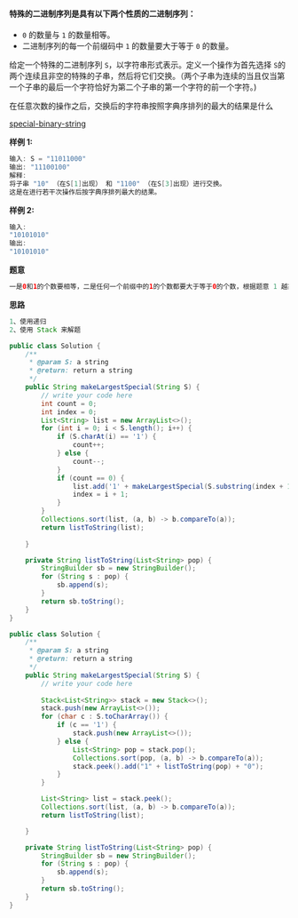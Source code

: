 #### 特殊的二进制序列是具有以下两个性质的二进制序列：

- `0` 的数量与 `1` 的数量相等。
- 二进制序列的每一个前缀码中 `1` 的数量要大于等于 `0` 的数量。

给定一个特殊的二进制序列 `S`，以字符串形式表示。定义一个操作为首先选择 `S`的两个连续且非空的特殊的子串，然后将它们交换。（两个子串为连续的当且仅当第一个子串的最后一个字符恰好为第二个子串的第一个字符的前一个字符。)

在任意次数的操作之后，交换后的字符串按照字典序排列的最大的结果是什么



[special-binary-string](https://www.lintcode.com/problem/special-binary-string/description)



**样例 1:**

```java
输入: S = "11011000"
输出: "11100100"
解释:
将子串 "10" （在S[1]出现） 和 "1100" （在S[3]出现）进行交换。
这是在进行若干次操作后按字典序排列最大的结果。
```

**样例 2:**

```java
输入:
"10101010"
输出:
"10101010"
```



**题意**

```java
一是0和1的个数要相等，二是任何一个前缀中的1的个数都要大于等于0的个数，根据题意 1 越靠前越好。

```

**思路**

```java
1、使用递归
2、使用 Stack 来解题
```



```java
public class Solution {
    /**
     * @param S: a string
     * @return: return a string
     */
    public String makeLargestSpecial(String S) {
        // write your code here
        int count = 0;
        int index = 0;
        List<String> list = new ArrayList<>();
        for (int i = 0; i < S.length(); i++) {
            if (S.charAt(i) == '1') {
                count++;
            } else {
                count--;
            }
            if (count == 0) {
                list.add('1' + makeLargestSpecial(S.substring(index + 1, i)) + '0');
                index = i + 1;
            }
        }
        Collections.sort(list, (a, b) -> b.compareTo(a));
        return listToString(list);
       
    }

    private String listToString(List<String> pop) {
        StringBuilder sb = new StringBuilder();
        for (String s : pop) {
            sb.append(s);
        }
        return sb.toString();
    }
}
```





```java
public class Solution {
    /**
     * @param S: a string
     * @return: return a string
     */
    public String makeLargestSpecial(String S) {
        // write your code here
        
        Stack<List<String>> stack = new Stack<>();
        stack.push(new ArrayList<>());
        for (char c : S.toCharArray()) {
            if (c == '1') {
                stack.push(new ArrayList<>());
            } else {
                List<String> pop = stack.pop();
                Collections.sort(pop, (a, b) -> b.compareTo(a));
                stack.peek().add("1" + listToString(pop) + "0");
            }
        }

        List<String> list = stack.peek();
        Collections.sort(list, (a, b) -> b.compareTo(a));
        return listToString(list);

    }

    private String listToString(List<String> pop) {
        StringBuilder sb = new StringBuilder();
        for (String s : pop) {
            sb.append(s);
        }
        return sb.toString();
    }
}
```

